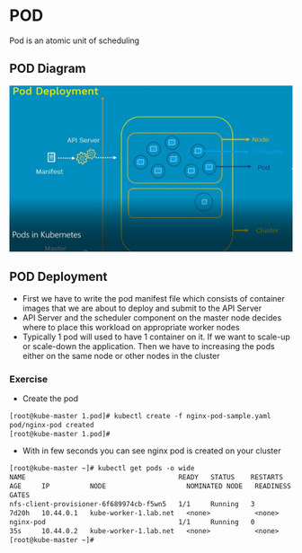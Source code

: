 # POD

Pod is an atomic unit of scheduling

## POD Diagram

![Image of POD](https://github.com/RamkumarMM/kubernetes/blob/master/images/pod.jpg)

## POD Deployment
* First we have to write the pod manifest file which consists of  container images that we are about to deploy and submit to the API Server
* API Server and the scheduler component on the master node decides where to place this workload on appropriate worker nodes
* Typically 1 pod will used to have 1 container on it. If we want to scale-up or scale-down the application. Then we have to increasing the pods either on the same node or other nodes in the cluster


### Exercise 

* Create the pod
```
[root@kube-master 1.pod]# kubectl create -f nginx-pod-sample.yaml
pod/nginx-pod created
[root@kube-master 1.pod]#
```
* With in few seconds you can see nginx pod is created on your cluster
```
[root@kube-master ~]# kubectl get pods -o wide
NAME                                      READY   STATUS    RESTARTS   AGE     IP          NODE                    NOMINATED NODE   READINESS GATES
nfs-client-provisioner-6f689974cb-f5wn5   1/1     Running   3          7d20h   10.44.0.1   kube-worker-1.lab.net   <none>           <none>
nginx-pod                                 1/1     Running   0          35s     10.44.0.2   kube-worker-1.lab.net   <none>           <none>
[root@kube-master ~]#
```
